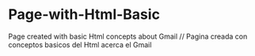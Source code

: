 # Page-with-Html-Basic
Page created with basic Html concepts about Gmail // Pagina creada con conceptos basicos del Html acerca el Gmail
